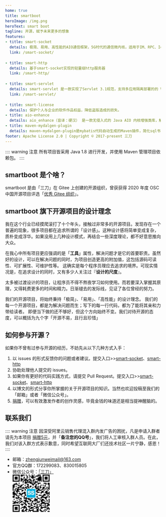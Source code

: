 ```yaml
---
home: true
title: smartboot
heroImage: /img.png
heroText: smart boot
tagline: 开源，赋予未来更多的想象
features:
- title: smart-socket
  details: 极简、易用、高性能的AIO通信框架，5G时代的通信微内核，适用于IM、RPC、IoT等诸多领域
  link: /smart-socket/
  
- title: smart-http
  details: 基于smart-socket实现的轻量级http服务器
  link: /smart-http/
  
- title: smart-servlet
  details: smart-servlet 是一款实现了Servlet 3.1规范，支持多应用隔离部署的的 Web 容器。
  link: /smart-servlet/
  
- title: smart-license
  details: 保护个人与企业的软件作品权益，降低盗版造成的损失。
- title: aio-enhance
  details: aio_enhance（音译：硬汉） 是一款无侵入式的 Java AIO 内核增强类库，解决原生 AIO 架构设计中存在的缺陷，提供更高效、更稳定的通信能力。
- title: maven-mydalgen-plugin
  details: maven-mydalgen-plugin是mybatis代码自动生成的Maven插件，简化sql书写，避免大量动态sql。    
footer: Apache License 2.0 | Copyright © 2017-present 三刀
---
```

:::: warning 注意
所有项目皆采用 Java 1.8 进行开发，并使用 Maven 管理项目依赖包。
::::
## smartboot 是个啥？
smartboot 是由「三刀」在 Gitee 上创建的开源组织，曾获获得 2020 年度 OSC 中国开源项目评选「[优秀 Gitee 组织](https://www.oschina.net/question/2918182_2320117)」。
## smartboot 旗下开源项目的设计理念
我在这个行业已经摸爬滚打了十个年头，接触过非常多的开源项目。发现存在一个普遍的现象，很多项目都在追求所谓的「设计感」。这种设计感将简单变成复杂，质朴变成浮华。如果没用上几种设计模式，再结合一些深度理论，都不好意思推向大众。

在我心中所有项目更应强调的是「**工具**」属性，解决问题才是它的首要职责。虽然好的设计，可以在解决问题的同时，为项目创造更高的附加值，这包括源码可读性、可扩展性、可维护性等。
这确实是每个程序员理应去追求的境界。可现实情况是，在追求设计的同时，又有多少人关注过『**设计的尺度**』。

太多被过渡设计的项目，让程序员不得不熬夜学习如何使用。而若要深入掌握其原理，又得耗费更多的时间和精力。日渐褪去的发际线，见证了各位曾经的努力。

我们的开源项目，将始终秉持「极简」、「易用」、「高性能」的设计理念。
我们的每一个开源项目，都是为解决问题而生；写下的每一行代码，都为了能将其亲和力带给读者。
即便当下做的还不够好，但这个方向始终不变。我们对待开源的态度，可以概括为九个字「开源不易，且行且珍惜」
## 如何参与开源？

如果你不曾有过参与开源的经历，不妨先从以下几种方式入手：

1. 以 issues 的形式反馈你的问题或者建议。提交入口>>[smart-socket](https://gitee.com/smartboot/smart-socket/issues)、[smart-http](https://gitee.com/smartboot/smart-http/issues)
2. 协助处理他人提交的 issues。
3. 如果你有更好的代码实践方式，请提交 Pull Request。提交入口>>[smart-socket](https://gitee.com/smartboot/smart-socket/pulls)、[smart-http](https://gitee.com/smartboot/smart-http/pulls)
4. 以博文的形式分享你所掌握的关于开源项目的知识。当然也欢迎投稿至我们的「邮箱」或者「微信公众号」。
5. [捐赠](donation.md)，可以有效激发作者的创作灵感，毕竟金钱的味道还是相当提神醒脑的。

## 联系我们
:::: warning 注意
因深受阿里云销售代理混入群内发广告的困扰，凡是申请入群者请先为本项目 [捐赠5元](donation/#捐赠方式)，并「**备注您的QQ号**」，我们将人工审核入群人员。在此，我们对该入群方式表示歉意，同时希望互联网大厂们还技术社区一片宁静，感恩！
::::
- 邮箱：zhengjunweimail@163.com
- 官方QQ群：172299083、830015805
- 微信公众号：[「三刀」](https://mp.weixin.qq.com/s/tEoF_-jneCwh2of2r48FrQ)   
    <img src="wx_dyh.png" height="25%" width="25%"/> 
